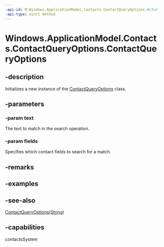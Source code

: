 ```yaml
---
-api-id: M:Windows.ApplicationModel.Contacts.ContactQueryOptions.#ctor(System.String,Windows.ApplicationModel.Contacts.ContactQuerySearchFields)
-api-type: winrt method
---
```


<!-- Method syntax
public ContactQueryOptions(System.String text, Windows.ApplicationModel.Contacts.ContactQuerySearchFields fields)
-->

# Windows.ApplicationModel.Contacts.ContactQueryOptions.ContactQueryOptions

## -description
Initializes a new instance of the [ContactQueryOptions](contactqueryoptions.md) class.

## -parameters
### -param text
The text to match in the search operation.

### -param fields
Specifies which contact fields to search for a match.

## -remarks

## -examples

## -see-also
[ContactQueryOptions(String)](contactqueryoptions_contactqueryoptions_290278668.md)
## -capabilities
contactsSystem
